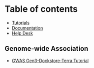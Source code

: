 # Table of contents

* [Tutorials](README.md)
* [Documentation](https://bdcatalyst.gitbook.io/biodata-catalyst-documentation/)
* [Help Desk](https://bdcatalyst.freshdesk.com/support/home)

## Genome-wide Association

* [GWAS Gen3-Dockstore-Terra Tutorial](gwas-terra-tutorial/BDCatalyst-GWAS-Gen3-Dockstore-Terra_template.md)

